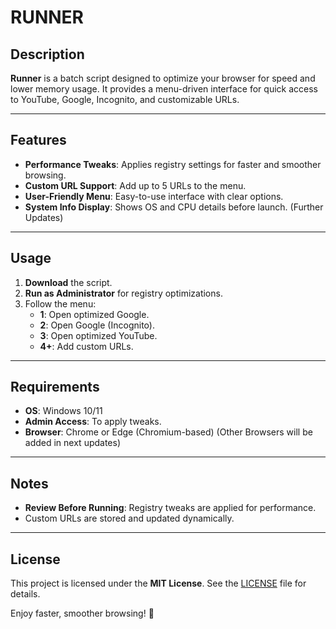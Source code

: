 # RUNNER  

## Description  
**Runner** is a batch script designed to optimize your browser for speed and lower memory usage. It provides a menu-driven interface for quick access to YouTube, Google, Incognito, and customizable URLs.

---

## Features  
- **Performance Tweaks**: Applies registry settings for faster and smoother browsing.  
- **Custom URL Support**: Add up to 5 URLs to the menu.  
- **User-Friendly Menu**: Easy-to-use interface with clear options.  
- **System Info Display**: Shows OS and CPU details before launch. (Further Updates)

---

## Usage  
1. **Download** the script.  
2. **Run as Administrator** for registry optimizations.  
3. Follow the menu:  
   - **1**: Open optimized Google.  
   - **2**: Open Google (Incognito).  
   - **3**: Open optimized YouTube.  
   - **4+**: Add custom URLs.  

---

## Requirements  
- **OS**: Windows 10/11  
- **Admin Access**: To apply tweaks.  
- **Browser**: Chrome or Edge (Chromium-based) (Other Browsers will be added in next updates)

---

## Notes  
- **Review Before Running**: Registry tweaks are applied for performance.
- Custom URLs are stored and updated dynamically.

---

## License  
This project is licensed under the **MIT License**. See the [LICENSE](LICENSE) file for details.

Enjoy faster, smoother browsing! 🚀
